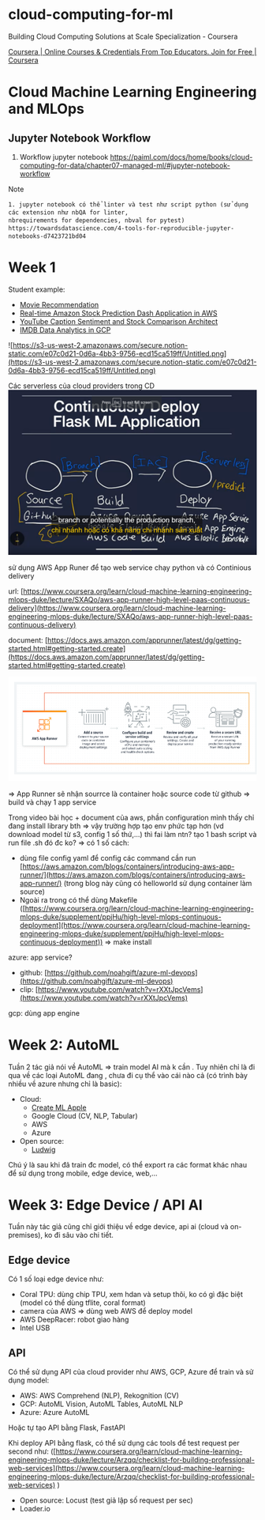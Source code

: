 # cloud-computing-for-ml
Building Cloud Computing Solutions at Scale Specialization - Coursera

[Coursera | Online Courses & Credentials From Top Educators. Join for Free | Coursera](https://www.coursera.org/learn/cloud-machine-learning-engineering-mlops-duke/home/welcome)

# Cloud Machine Learning Engineering and MLOps

## Jupyter Notebook Workflow
1. Workflow jupyter notebook
https://paiml.com/docs/home/books/cloud-computing-for-data/chapter07-managed-ml/#jupyter-notebook-workflow

Note
```
1. jupyter notebook có thể linter và test như script python (sử dụng các extension như nbQA for linter,
nbrequirements for dependencies, nbval for pytest)
https://towardsdatascience.com/4-tools-for-reproducible-jupyter-notebooks-d7423721bd04
```


# Week 1

Student example:

- [Movie Recommendation](https://github.com/ashishvinodkumar/Movie_Recommendation)
- [Real-time Amazon Stock Prediction Dash Application in AWS](https://github.com/PranavM98/Prediction-of-Stock-Prices---Dash-App)
- [YouTube Caption Sentiment and Stock Comparison Architect](https://github.com/Cloblak/youtube_sentiment_stock_prediction)
- [IMDB Data Analytics in GCP](https://github.com/DeanHuang-Git/imdb_analytics)

![https://s3-us-west-2.amazonaws.com/secure.notion-static.com/e07c0d21-0d6a-4bb3-9756-ecd15ca519ff/Untitled.png](https://s3-us-west-2.amazonaws.com/secure.notion-static.com/e07c0d21-0d6a-4bb3-9756-ecd15ca519ff/Untitled.png)

Các serverless của cloud providers trong CD
![](serverless.png)

sử dụng AWS App Runer để tạo web service chạy python và có Continious delivery

url: [https://www.coursera.org/learn/cloud-machine-learning-engineering-mlops-duke/lecture/SXAQo/aws-app-runner-high-level-paas-continuous-delivery](https://www.coursera.org/learn/cloud-machine-learning-engineering-mlops-duke/lecture/SXAQo/aws-app-runner-high-level-paas-continuous-delivery)

document: [https://docs.aws.amazon.com/apprunner/latest/dg/getting-started.html#getting-started.create](https://docs.aws.amazon.com/apprunner/latest/dg/getting-started.html#getting-started.create)

![](app%20runner.png)

⇒ App Runner sẽ nhận sourrce là container hoặc source code từ github ⇒ build và chạy 1 app service

Trong video bài học + document của aws, phần configuration mình thấy chỉ đang install library bth ⇒ vậy trường hợp tạo env phức tạp hơn (vd download model từ s3, config 1 số thứ,...) thì fai làm ntn? tạo 1 bash script và run file .sh đó đc ko? ⇒ có 1 số cách:

- dùng file config yaml để config các command cần run [https://aws.amazon.com/blogs/containers/introducing-aws-app-runner/](https://aws.amazon.com/blogs/containers/introducing-aws-app-runner/) (trong blog này cũng có helloworld sử dụng container làm source)
- Ngoài ra trong có thể dùng Makefile ([https://www.coursera.org/learn/cloud-machine-learning-engineering-mlops-duke/supplement/ppjHu/high-level-mlops-continuous-deployment](https://www.coursera.org/learn/cloud-machine-learning-engineering-mlops-duke/supplement/ppjHu/high-level-mlops-continuous-deployment)) ⇒ make install

azure: app service?

- github: [https://github.com/noahgift/azure-ml-devops](https://github.com/noahgift/azure-ml-devops)
- clip: [https://www.youtube.com/watch?v=rXXtJpcVems](https://www.youtube.com/watch?v=rXXtJpcVems)

gcp: dùng app engine

# Week 2: AutoML

Tuần 2 tác giả nói về AutoML ⇒ train model AI mà k cần . Tuy nhiên chỉ là đi qua về các loại AutoML đang , chưa đi cụ thể vào cái nào cả (có trình bày nhiều về azure nhưng chỉ là basic):

- Cloud:
    - [Create ML Apple](https://developer.apple.com/machine-learning/create-ml/)
    - Google Cloud (CV, NLP, Tabular)
    - AWS
    - Azure
- Open source:
    - [Ludwig](https://github.com/ludwig-ai/ludwig)

Chú ý là sau khi đã train đc model, có thể export ra các format khác nhau để sử dụng trong mobile, edge device, web,...

# Week 3: Edge Device / API AI

Tuần này tác giả cũng chỉ giới thiệu về edge device, api ai (cloud và on-premises), ko đi sâu vào chi tiết.

## Edge device

Có 1 số loại edge device như:

- Coral TPU: dùng chip TPU, xem hdan và setup thôi, ko có gì đặc biệt (model có thể dùng tflite, coral format)
- camera của AWS ⇒ dùng web AWS để deploy model
- AWS DeepRacer: robot giao hàng
- Intel USB

## API

Có thể sử dụng API của cloud provider như AWS, GCP, Azure để train và sử dụng model:

- AWS: AWS Comprehend (NLP), Rekognition (CV)
- GCP: AutoML Vision, AutoML Tables, AutoML NLP
- Azure: Azure AutoML

Hoặc tự tạo API bằng Flask, FastAPI

Khi deploy API bằng flask, có thể sử dụng các tools để test request per second như: ([https://www.coursera.org/learn/cloud-machine-learning-engineering-mlops-duke/lecture/Arzqq/checklist-for-building-professional-web-services](https://www.coursera.org/learn/cloud-machine-learning-engineering-mlops-duke/lecture/Arzqq/checklist-for-building-professional-web-services) )

- Open source: Locust (test giả lập số request per sec)
- Loader.io
